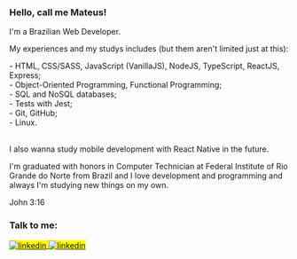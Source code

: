 <div class="section-one"> 
 <h3>Hello, call me Mateus!</h3>

  <p>I'm a Brazilian Web Developer.</p>

  <p>My experiences and my studys includes (but them aren't limited just at this):</p>

  <div>
    <div>- HTML, CSS/SASS, JavaScript (VanillaJS), NodeJS, TypeScript, ReactJS, Express;</div>
    <div>- Object-Oriented Programming, Functional Programming;</div>
    <div>- SQL and NoSQL databases;</div>
    <div>- Tests with Jest;</div>
    <div>- Git, GitHub;</div>
    <div>- Linux.</div>
  </div>
 
  <br/>

  <p>I also wanna study mobile development with React Native in the future.</p>

  <p>I'm graduated with honors in Computer Technician at Federal Institute of Rio Grande do Norte from Brazil and I love development and programming and always I'm studying new things on my own.</p>
 
  <p>John 3:16</p>
</div>

<div class="section-two">
  <h3>Talk to me:</h3>

  <span align="left" style="background:yellow">
  <a href="https://linkedin.com/in/mateusesm" target="_blank">
    <img align="center" src="https://img.shields.io/badge/-Mateus Macedo-121214?style=flat&logo=linkedin" alt="linkedin"/>
  </a>

  <a href="mailto:mateusesm1@gmail.com" target="_blank">
    <img align="center" src="https://img.shields.io/badge/-mateusesm1@gmail.com-121214?style=flat&logo=gmail" alt="linkedin"/>
  </a>
  </span> 
</div>



